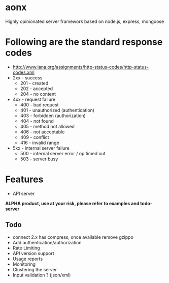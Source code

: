 # aonx
Highly opinionated server framework based on node.js, express, mongoose

# Following are the standard response codes
  * http://www.iana.org/assignments/http-status-codes/http-status-codes.xml
  * 2xx - success
    * 201 - created
    * 202 - accepted
    * 204 - no content
  * 4xx - request failure
    * 400 - bad request
    * 401 - unauthorized (authentication)
    * 403 - forbidden (authorization)
    * 404 - not found
    * 405 - method not allowed
    * 406 - not acceptable
    * 409 - conflict 
    * 416 - invalid range
  * 5xx - internal server failure
    * 500 - internal server error / op timed out
    * 503 - server busy

# Features
 * API server

**ALPHA product, use at your risk, please refer to examples and todo-server**

## Todo
  * connect 2.x has compress, once available remove gzippo
  * Add authentication/authorization
  * Rate Limiting
  * API version support 
  * Usage reports
  * Monitoring
  * Clustering the server
  * Input validation ? (json/xml)
  